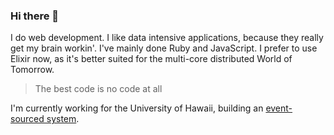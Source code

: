 ### Hi there 👋

I do web development. I like data intensive applications, because they really get my brain workin'. I've mainly done Ruby and JavaScript. I prefer to use Elixir now, as it's better suited for the multi-core distributed World of Tomorrow.

> The best code is no code at all

I'm currently working for the University of Hawaii, building an [event-sourced system](https://martinfowler.com/articles/201701-event-driven.html).

<!--
**ridiculous/ridiculous** is a ✨ _special_ ✨ repository because its `README.md` (this file) appears on your GitHub profile.

Here are some ideas to get you started:

- 🔭 I’m currently working on ...
- 🌱 I’m currently learning ...
- 👯 I’m looking to collaborate on ...
- 🤔 I’m looking for help with ...
- 💬 Ask me about ...
- 📫 How to reach me: ...
- 😄 Pronouns: ...
- ⚡ Fun fact: ...
-->
